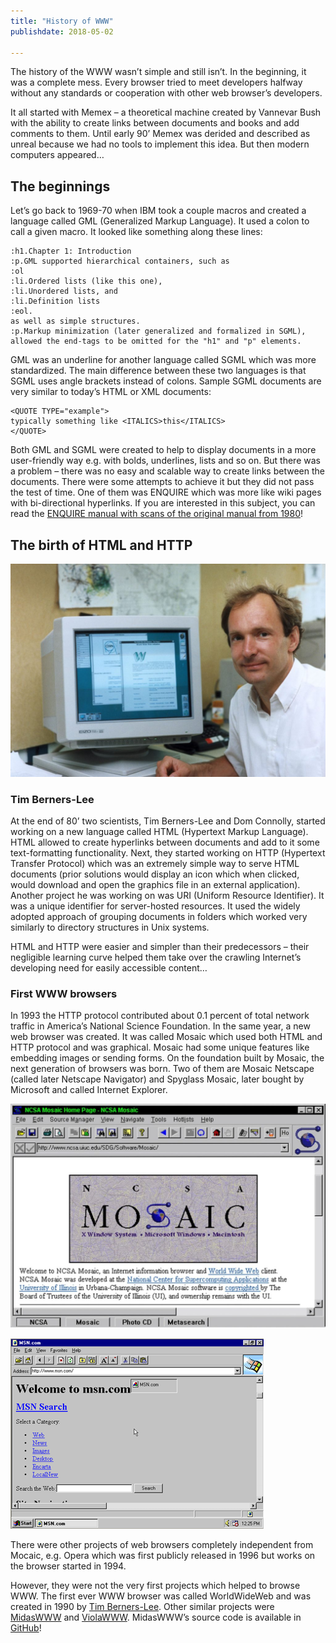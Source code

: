 ```yaml
---
title: "History of WWW"
publishdate: 2018-05-02

---
```

The history of the WWW wasn’t simple and still isn’t. In the beginning, it was a complete mess. Every browser tried to meet developers halfway without any standards or cooperation with other web browser’s developers.

It all started with Memex – a theoretical machine created by Vannevar Bush with the ability to create links between documents and books and add comments to them. Until early 90’ Memex was derided and described as unreal because we had no tools to implement this idea. But then modern computers appeared…

## The beginnings

Let’s go back to 1969-70 when IBM took a couple macros and created a language called GML (Generalized Markup Language). It used a colon to call a given macro. It looked like something along these lines:

    :h1.Chapter 1: Introduction
    :p.GML supported hierarchical containers, such as
    :ol
    :li.Ordered lists (like this one),
    :li.Unordered lists, and
    :li.Definition lists
    :eol.
    as well as simple structures.
    :p.Markup minimization (later generalized and formalized in SGML),
    allowed the end-tags to be omitted for the "h1" and "p" elements.

GML was an underline for another language called SGML which was more standardized. The main difference between these two languages is that SGML uses angle brackets instead of colons. Sample SGML documents are very similar to today’s HTML or XML documents:

    <QUOTE TYPE="example">
    typically something like <ITALICS>this</ITALICS>
    </QUOTE>

Both GML and SGML were created to help to display documents in a more user-friendly way e.g. with bolds, underlines, lists and so on. But there was a problem – there was no easy and scalable way to create links between the documents. There were some attempts to achieve it but they did not pass the test of time. One of them was ENQUIRE which was more like wiki pages with bi-directional hyperlinks. If you are interested in this subject, you can read the [ENQUIRE manual with scans of the original manual from 1980](https://www.w3.org/People/Berners-Lee/EnquireManual.htm)!

## The birth of HTML and HTTP

![Tim](/assets/posts/tim.jpg)

### Tim Berners-Lee

At the end of 80’ two scientists, Tim Berners-Lee and Dom Connolly, started working on a new language called HTML (Hypertext Markup Language). HTML allowed to create hyperlinks between documents and add to it some text-formatting functionality. Next, they started working on HTTP (Hypertext Transfer Protocol) which was an extremely simple way to serve HTML documents (prior solutions would display an icon which when clicked, would download and open the graphics file in an external application). Another project he was working on was URI (Uniform Resource Identifier). It was a unique identifier for server-hosted resources. It used the widely adopted approach of grouping documents in folders which worked very similarly to directory structures in Unix systems.

HTML and HTTP were easier and simpler than their predecessors – their negligible learning curve helped them take over the crawling Internet’s developing need for easily accessible content…

### First WWW browsers

In 1993 the HTTP protocol contributed about 0.1 percent of total network traffic in America’s National Science Foundation. In the same year, a new web browser was created. It was called Mosaic which used both HTML and HTTP protocol and was graphical. Mosaic had some unique features like embedding images or sending forms. On the foundation built by Mosaic, the next generation of browsers was born. Two of them are Mosaic Netscape (called later Netscape Navigator) and Spyglass Mosaic, later bought by Microsoft and called Internet Explorer.

![Mocaic Netscape](/assets/posts/mosaic.jpg)

![Internet Explorer 1](/assets/posts/ie1.png)

There were other projects of web browsers completely independent from Mocaic, e.g. Opera which was first publicly released in 1996 but works on the browser started in 1994.

However, they were not the very first projects which helped to browse WWW. The first ever WWW browser was called WorldWideWeb and was created in 1990 by [Tim Berners-Lee](https://en.wikipedia.org/wiki/Tim_Berners-Lee). Other similar projects were [MidasWWW](https://en.wikipedia.org/wiki/MidasWWW) and [ViolaWWW](https://en.wikipedia.org/wiki/ViolaWWW). MidasWWW’s source code is available in [GitHub](https://github.com/dckc/MidasWWW)!
